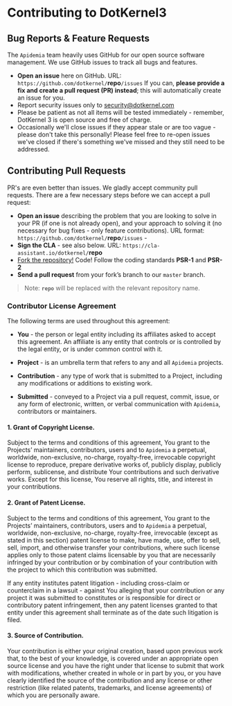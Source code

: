 # Contributing to DotKernel3

## Bug Reports & Feature Requests
The `Apidemia` team heavily uses GitHub for our open source software management. 
We use GitHub issues to track all bugs and features.

* **Open an issue**  here on GitHub. URL: `https://github.com/dotkernel/`**repo**`/issues`
If you can, **please provide a fix and create a pull request (PR) instead**; this will automatically create an issue for you.
* Report security issues only to security@dotkernel.com
* Please be patient as not all items will be tested immediately - remember, DotKernel 3 is open source and free of charge. 
* Occasionally we'll close issues if they appear stale or are too vague - please don't take this personally! 
Please feel free to re-open issues we've closed if there's something we've missed and they still need to be addressed.

## Contributing Pull Requests
PR's are even better than issues. 
We gladly accept community pull requests. 
There are a few necessary steps before we can accept a pull request:

* **Open an issue** describing the problem that you are looking to solve in 
your PR (if one is not already open), and your approach to solving it (no necessary for bug fixes - only feature contributions). URL format: `https://github.com/dotkernel/`**repo**`/issues` -
* **Sign the CLA** - see also below. URL: `https://cla-assistant.io/dotkernel/`**repo**
* [Fork the repository!](https://help.github.com/articles/fork-a-repo/) Code! Follow the coding standards **PSR-1** and **PSR-2**
* **Send a pull request** from your fork’s branch to our `master` branch.

 > Note: **`repo`** will be replaced with the relevant repository name.
 
### Contributor License Agreement
The following terms are used throughout this agreement:

* **You** - the person or legal entity including its affiliates asked to accept this agreement. An affiliate is any 
entity that controls or is controlled by the legal entity, or is under common control with it.

* **Project** - is an umbrella term that refers to any and all `Apidemia` projects.

* **Contribution** - any type of work that is submitted to a Project, including any modifications or additions to 
existing work.

* **Submitted** - conveyed to a Project via a pull request, commit, issue, or any form of electronic, written, or 
verbal communication with `Apidemia`, contributors or maintainers.

#### 1. Grant of Copyright License.
Subject to the terms and conditions of this agreement, You grant to the Projects’ maintainers, contributors, users and 
to `Apidemia` a perpetual, worldwide, non-exclusive, no-charge, royalty-free, irrevocable copyright license to reproduce, 
prepare derivative works of, publicly display, publicly perform, sublicense, and distribute Your contributions and such 
derivative works. Except for this license, You reserve all rights, title, and interest in your contributions.

#### 2. Grant of Patent License.
Subject to the terms and conditions of this agreement, You grant to the Projects’ maintainers, contributors, users and 
to `Apidemia` a perpetual, worldwide, non-exclusive, no-charge, royalty-free, irrevocable (except as stated in this section) 
patent license to make, have made, use, offer to sell, sell, import, and otherwise transfer your contributions, where 
such license applies only to those patent claims licensable by you that are necessarily infringed by your contribution 
or by combination of your contribution with the project to which this contribution was submitted. 

If any entity institutes patent litigation - including cross-claim or counterclaim in a lawsuit - against You alleging 
that your contribution or any project it was submitted to constitutes or is responsible for direct or contributory 
patent infringement, then any patent licenses granted to that entity under this agreement shall terminate as of the 
date such litigation is filed.

#### 3. Source of Contribution.
Your contribution is either your original creation, based upon previous work that, to the best of your knowledge, is 
covered under an appropriate open source license and you have the right under that license to submit that work with 
modifications, whether created in whole or in part by you, or you have clearly identified the source of the contribution 
and any license or other restriction (like related patents, trademarks, and license agreements) of which you are 
personally aware.
